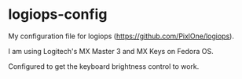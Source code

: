 # logiops-config
My configuration file for logiops (https://github.com/PixlOne/logiops).

I am using Logitech's MX Master 3 and MX Keys on Fedora OS.

Configured to get the keyboard brightness control to work.
